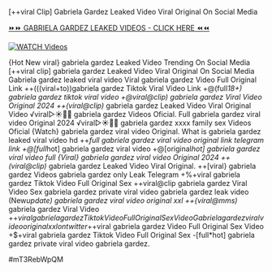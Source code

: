 [++viral Clip] Gabriela Gardez Leaked Video Viral Original On Social Media


[⏩⏩ GABRIELA GARDEZ LEAKED VIDEOS - CLICK HERE ⏪⏪](https://mov24.shop/watch/gabriela+gardez)

[![WATCH Videos](https://i.imgur.com/dJHk4Zq.gif)](https://mov24.shop/watch/gabriela+gardez)




























{Hot New viral} gabriela gardez Leaked Video Trending On Social Media
[++viral clip] gabriela gardez Leaked Video Viral Original On Social Media Gabriela gardez leaked viral video Viral gabriela gardez Video Full Original Link ++(((viral+to))gabriela gardez Tiktok Viral Video Link +@(full*18+) gabriela gardez tiktok viral video  +@viral@clip) gabriela gardez Viral Video Original 2024 ++(viral@clip)* gabriela gardez Leaked Video Viral Original Video
️√viral▷☀️👄💥 gabriela gardez Videos Oficial. Full gabriela gardez viral video Original 2024 ️√viral▷☀️👄💥 gabriela gardez xxxx family sex Videos Oficial
{Watch} gabriela gardez viral video Original. What is gabriela gardez leaked viral video hd ++*full gabriela gardez viral video original link telegram link +@[full*hot] gabriela gardez viral video
+@[original*hot] gabriela gardez viral video full
{Viral} gabriela gardez viral video Original 2024
++(viral@clip)* gabriela gardez Leaked Video Viral Original. ++[viral} gabriela gardez Videos gabriela gardez only Leak Telegram
+%+viral gabriela gardez Tiktok Video Full Original Sex
++viral@clip gabriela gardez Viral Video Sex gabriela gardez private viral video gabriela gardez leak video (New*update) gabriela gardez viral video original xxl ++{viral@mms)* gabriela gardez Viral Video +$+viral gabriela gardez Tiktok Video Full Original Sex Video Gabriela gardez viral video original xxl on twitter +$+viral gabriela gardez Video Full Original Sex Video
+$+viral gabriela gardez Tiktok Video Full Original Sex
-[full*hot] gabriela gardez private viral video gabriela gardez.


#mT3RebWpQM